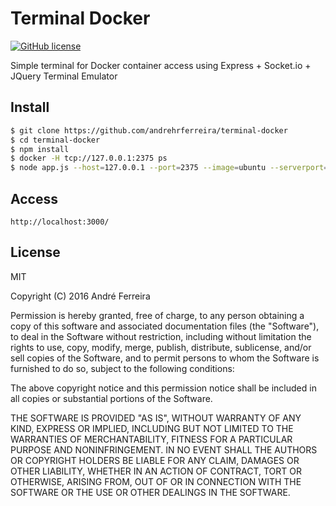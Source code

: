 # Terminal Docker

[![GitHub license](https://img.shields.io/badge/license-MIT-blue.svg)](https://raw.githubusercontent.com/jsrun/terminal-docker/master/LICENSE)

Simple terminal for Docker container access using Express + Socket.io + JQuery Terminal Emulator

## Install

```bash
$ git clone https://github.com/andrehrferreira/terminal-docker
$ cd terminal-docker
$ npm install
$ docker -H tcp://127.0.0.1:2375 ps 
$ node app.js --host=127.0.0.1 --port=2375 --image=ubuntu --serverport=3000
```
 
## Access

```text
http://localhost:3000/
```

## License

  MIT
  
  Copyright (C) 2016 André Ferreira

  Permission is hereby granted, free of charge, to any person obtaining a copy of this software and associated documentation files (the "Software"), to deal in the Software without restriction, including without limitation the rights to use, copy, modify, merge, publish, distribute, sublicense, and/or sell copies of the Software, and to permit persons to whom the Software is furnished to do so, subject to the following conditions:

  The above copyright notice and this permission notice shall be included in all copies or substantial portions of the Software.

  THE SOFTWARE IS PROVIDED "AS IS", WITHOUT WARRANTY OF ANY KIND, EXPRESS OR IMPLIED, INCLUDING BUT NOT LIMITED TO THE WARRANTIES OF MERCHANTABILITY, FITNESS FOR A PARTICULAR PURPOSE AND NONINFRINGEMENT. IN NO EVENT SHALL THE AUTHORS OR COPYRIGHT HOLDERS BE LIABLE FOR ANY CLAIM, DAMAGES OR OTHER LIABILITY, WHETHER IN AN ACTION OF CONTRACT, TORT OR OTHERWISE, ARISING FROM, OUT OF OR IN CONNECTION WITH THE SOFTWARE OR THE USE OR OTHER DEALINGS IN THE SOFTWARE.